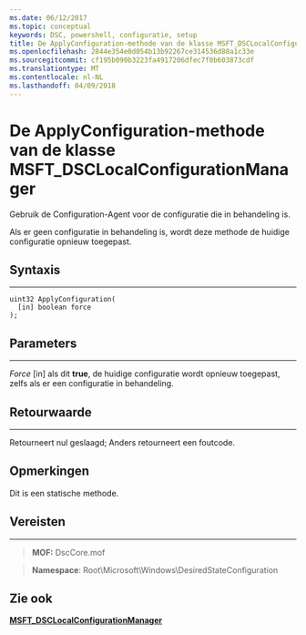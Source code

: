 ```yaml
---
ms.date: 06/12/2017
ms.topic: conceptual
keywords: DSC, powershell, configuratie, setup
title: De ApplyConfiguration-methode van de klasse MSFT_DSCLocalConfigurationManager
ms.openlocfilehash: 2844e354e0d054b13b92267ce314536d88a1c33e
ms.sourcegitcommit: cf195b090b3223fa4917206dfec7f0b603873cdf
ms.translationtype: MT
ms.contentlocale: nl-NL
ms.lasthandoff: 04/09/2018
---
```

# <a name="applyconfiguration-method-of-the-msftdsclocalconfigurationmanager-class"></a>De ApplyConfiguration-methode van de klasse MSFT_DSCLocalConfigurationManager

Gebruik de Configuration-Agent voor de configuratie die in behandeling is.

Als er geen configuratie in behandeling is, wordt deze methode de huidige configuratie opnieuw toegepast.


## <a name="syntax"></a>Syntaxis
------

```mof
uint32 ApplyConfiguration(
  [in] boolean force
);
```

## <a name="parameters"></a>Parameters
----------

*Force* \[in\] als dit **true**, de huidige configuratie wordt opnieuw toegepast, zelfs als er een configuratie in behandeling.

## <a name="return-value"></a>Retourwaarde
------------

Retourneert nul geslaagd; Anders retourneert een foutcode.

## <a name="remarks"></a>Opmerkingen

Dit is een statische methode.

## <a name="requirements"></a>Vereisten
------------
>**MOF:** DscCore.mof

>**Namespace**: Root\Microsoft\Windows\DesiredStateConfiguration


## <a name="see-also"></a>Zie ook


[**MSFT_DSCLocalConfigurationManager**](msft-dsclocalconfigurationmanager.md)